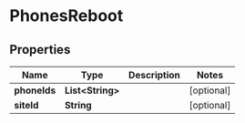 
# PhonesReboot

## Properties
Name | Type | Description | Notes
------------ | ------------- | ------------- | -------------
**phoneIds** | **List&lt;String&gt;** |  |  [optional]
**siteId** | **String** |  |  [optional]



